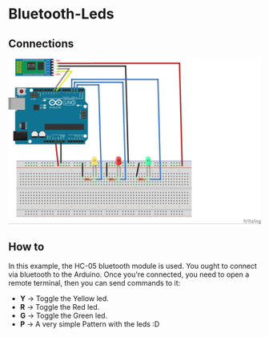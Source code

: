 # Bluetooth-Leds

## Connections

![Conexion Luces Bluetooth](Bluetooth-Leds.jpeg)

## How to

In this example, the HC-05 bluetooth module is used. You ought to connect via bluetooth to the Arduino.
Once you're connected, you need to open a remote terminal, then you can send commands to it:

- **Y** -> Toggle the Yellow led.
- **R** -> Toggle the Red led.
- **G** -> Toggle the Green led.
- **P** -> A very simple Pattern with the leds :D
